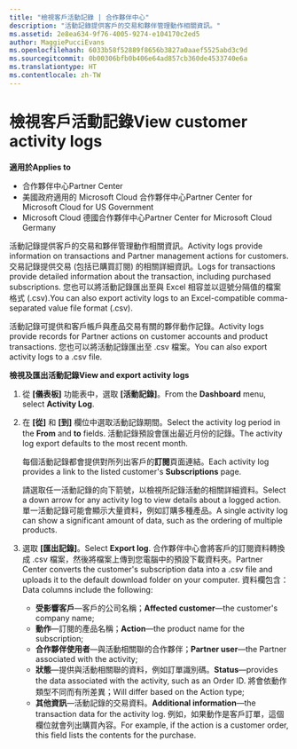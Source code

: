 ```yaml
---
title: "檢視客戶活動記錄 | 合作夥伴中心"
description: "活動記錄提供客戶的交易和夥伴管理動作相關資訊。"
ms.assetid: 2e8ea634-9f76-4005-9274-e104170c2ed5
author: MaggiePucciEvans
ms.openlocfilehash: 6033b58f52889f8656b3827a0aaef5525abd3c9d
ms.sourcegitcommit: 0b00306bfb0b406e64ad857cb360de4533740e6a
ms.translationtype: HT
ms.contentlocale: zh-TW
---
```

# <a name="view-customer-activity-logs"></a><span data-ttu-id="62c02-103">檢視客戶活動記錄</span><span class="sxs-lookup"><span data-stu-id="62c02-103">View customer activity logs</span></span>

**<span data-ttu-id="62c02-104">適用於</span><span class="sxs-lookup"><span data-stu-id="62c02-104">Applies to</span></span>**

-  <span data-ttu-id="62c02-105">合作夥伴中心</span><span class="sxs-lookup"><span data-stu-id="62c02-105">Partner Center</span></span>
-  <span data-ttu-id="62c02-106">美國政府適用的 Microsoft Cloud 合作夥伴中心</span><span class="sxs-lookup"><span data-stu-id="62c02-106">Partner Center for Microsoft Cloud for US Government</span></span>
-  <span data-ttu-id="62c02-107">Microsoft Cloud 德國合作夥伴中心</span><span class="sxs-lookup"><span data-stu-id="62c02-107">Partner Center for Microsoft Cloud Germany</span></span>


<span data-ttu-id="62c02-108">活動記錄提供客戶的交易和夥伴管理動作相關資訊。</span><span class="sxs-lookup"><span data-stu-id="62c02-108">Activity logs provide information on transactions and Partner management actions for customers.</span></span> <span data-ttu-id="62c02-109">交易記錄提供交易 (包括已購買訂閱) 的相關詳細資訊。</span><span class="sxs-lookup"><span data-stu-id="62c02-109">Logs for transactions provide detailed information about the transaction, including purchased subscriptions.</span></span> <span data-ttu-id="62c02-110">您也可以將活動記錄匯出至與 Excel 相容並以逗號分隔值的檔案格式 (.csv).</span><span class="sxs-lookup"><span data-stu-id="62c02-110">You can also export activity logs to an Excel-compatible comma-separated value file format (.csv).</span></span>

<span data-ttu-id="62c02-111">活動記錄可提供和客戶帳戶與產品交易有關的夥伴動作記錄。</span><span class="sxs-lookup"><span data-stu-id="62c02-111">Activity logs provide records for Partner actions on customer accounts and product transactions.</span></span> <span data-ttu-id="62c02-112">您也可以將活動記錄匯出至 .csv 檔案。</span><span class="sxs-lookup"><span data-stu-id="62c02-112">You can also export activity logs to a .csv file.</span></span>

**<span data-ttu-id="62c02-113">檢視及匯出活動記錄</span><span class="sxs-lookup"><span data-stu-id="62c02-113">View and export activity logs</span></span>**

1.  <span data-ttu-id="62c02-114">從 **\[儀表板\]** 功能表中，選取 **\[活動記錄\]**。</span><span class="sxs-lookup"><span data-stu-id="62c02-114">From the **Dashboard** menu, select **Activity Log**.</span></span>
2.  <span data-ttu-id="62c02-115">在 **\[從\]** 和 **\[到\]** 欄位中選取活動記錄期間。</span><span class="sxs-lookup"><span data-stu-id="62c02-115">Select the activity log period in the **From** and **to** fields.</span></span> <span data-ttu-id="62c02-116">活動記錄預設會匯出最近月份的記錄。</span><span class="sxs-lookup"><span data-stu-id="62c02-116">The activity log export defaults to the most recent month.</span></span>

    <span data-ttu-id="62c02-117">每個活動記錄都會提供對所列出客戶的**訂閱**頁面連結。</span><span class="sxs-lookup"><span data-stu-id="62c02-117">Each activity log provides a link to the listed customer's **Subscriptions** page.</span></span>

    <span data-ttu-id="62c02-118">請選取任一活動記錄的向下箭號，以檢視所記錄活動的相關詳細資料。</span><span class="sxs-lookup"><span data-stu-id="62c02-118">Select a down arrow for any activity log to view details about a logged action.</span></span> <span data-ttu-id="62c02-119">單一活動記錄可能會顯示大量資料，例如訂購多種產品。</span><span class="sxs-lookup"><span data-stu-id="62c02-119">A single activity log can show a significant amount of data, such as the ordering of multiple products.</span></span>

3.  <span data-ttu-id="62c02-120">選取 **\[匯出記錄\]**。</span><span class="sxs-lookup"><span data-stu-id="62c02-120">Select **Export log**.</span></span> <span data-ttu-id="62c02-121">合作夥伴中心會將客戶的訂閱資料轉換成 .csv 檔案，然後將檔案上傳到您電腦中的預設下載資料夾。</span><span class="sxs-lookup"><span data-stu-id="62c02-121">Partner Center converts the customer's subscription data into a .csv file and uploads it to the default download folder on your computer.</span></span> <span data-ttu-id="62c02-122">資料欄包含：</span><span class="sxs-lookup"><span data-stu-id="62c02-122">Data columns include the following:</span></span>
    -   <span data-ttu-id="62c02-123">**受影響客戶**—客戶的公司名稱；</span><span class="sxs-lookup"><span data-stu-id="62c02-123">**Affected customer**—the customer's company name;</span></span>
    -   <span data-ttu-id="62c02-124">**動作**—訂閱的產品名稱；</span><span class="sxs-lookup"><span data-stu-id="62c02-124">**Action**—the product name for the subscription;</span></span>
    -   <span data-ttu-id="62c02-125">**合作夥伴使用者**—與活動相關聯的合作夥伴；</span><span class="sxs-lookup"><span data-stu-id="62c02-125">**Partner user**—the Partner associated with the activity;</span></span>
    -   <span data-ttu-id="62c02-126">**狀態**—提供與活動相關聯的資料，例如訂單識別碼。</span><span class="sxs-lookup"><span data-stu-id="62c02-126">**Status**—provides the data associated with the activity, such as an Order ID.</span></span> <span data-ttu-id="62c02-127">將會依動作類型不同而有所差異；</span><span class="sxs-lookup"><span data-stu-id="62c02-127">Will differ based on the Action type;</span></span>
    -   <span data-ttu-id="62c02-128">**其他資訊**—活動記錄的交易資料。</span><span class="sxs-lookup"><span data-stu-id="62c02-128">**Additional information**—the transaction data for the activity log.</span></span> <span data-ttu-id="62c02-129">例如，如果動作是客戶訂單，這個欄位就會列出購買內容。</span><span class="sxs-lookup"><span data-stu-id="62c02-129">For example, if the action is a customer order, this field lists the contents for the purchase.</span></span>

 

 



